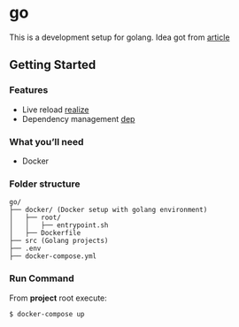 # go
This is a development setup for golang. Idea got from [article](https://mikemadisonweb.github.io/2018/03/06/go-autoreload)

## Getting Started

### Features
* Live reload [realize](https://github.com/oxequa/realize)
* Dependency management [dep](https://golang.github.io/dep)

### What you’ll need
* Docker

### Folder structure
```
go/
├── docker/ (Docker setup with golang environment)
│   ├── root/
│   │   ├── entrypoint.sh
│   ├── Dockerfile
├── src (Golang projects)
├── .env
├── docker-compose.yml
```

### Run Command
From **project** root execute:

    $ docker-compose up

